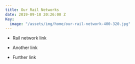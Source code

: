 ```yaml
---
title: Our Rail Networks
date: 2019-09-18 20:26:00 Z
Key:
  image: "/assets/img/home/our-rail-network-400-320.jpg"
---
```


* Rail network link

* Another link

* Further link